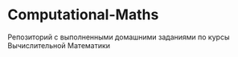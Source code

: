 # Computational-Maths
Репозиторий с выполненными домашними заданиями по курсы Вычислительной Математики
